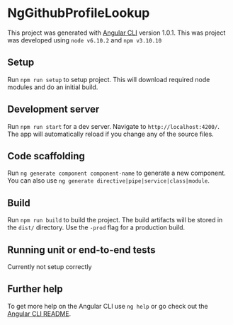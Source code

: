 # NgGithubProfileLookup

This project was generated with [Angular CLI](https://github.com/angular/angular-cli) version 1.0.1.
This was project was developed using `node v6.10.2` and `npm v3.10.10`

## Setup

Run `npm run setup` to setup project. This will download required node modules and do an initial build.

## Development server

Run `npm run start` for a dev server. Navigate to `http://localhost:4200/`. The app will automatically reload if you change any of the source files.

## Code scaffolding

Run `ng generate component component-name` to generate a new component. You can also use `ng generate directive|pipe|service|class|module`.

## Build

Run `npm run build` to build the project. The build artifacts will be stored in the `dist/` directory. Use the `-prod` flag for a production build.

## Running unit or end-to-end tests

Currently not setup correctly

## Further help

To get more help on the Angular CLI use `ng help` or go check out the [Angular CLI README](https://github.com/angular/angular-cli/blob/master/README.md).
